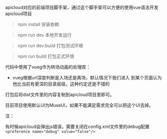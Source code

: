 apicloud对应的前端项目脚手架，通过这个脚手架可以方便的使用vue语法开发apicloud项目

> npm install           安装依赖

> npm run dev           本地开发运行

> npm run dev:build     打包测试环境

> npm run build         打包正式环境

代码中使用了vueg作为转场动画的处理库：
- vueg根据url深度判断是入场还是离场，默认情况下我们进入
到某个页面认为他比当前有更深的目录层级，这种约定还是不错的

打包后将dist文件里的内容复制到apicloud项目里即可。

目前项目使用默认UI为MuseUI，如果不能满足需求完全可以把这个UI去掉。

注：

有时候apicloud会弹出js错误，需要关闭在config.xml文件里的debug配置
`<preference name="debug" value="false"/>`

